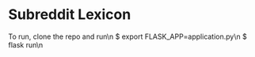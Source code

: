 # Subreddit Lexicon
To run, clone the repo and run\n
$ export FLASK_APP=application.py\n
$ flask run\n
